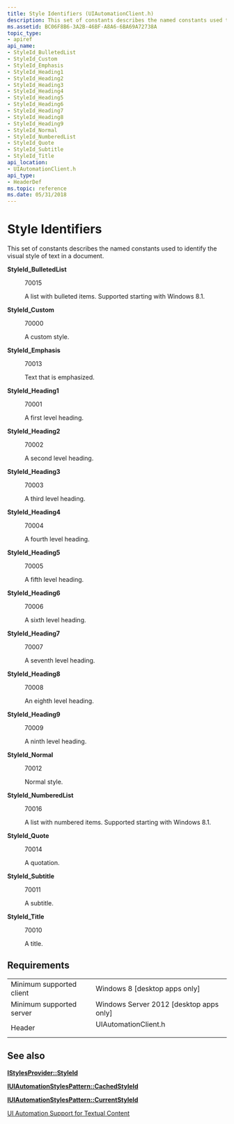 ```yaml
---
title: Style Identifiers (UIAutomationClient.h)
description: This set of constants describes the named constants used to identify the visual style of text in a document.
ms.assetid: BC06F8B6-3A2B-46BF-A8A6-6BA69A72738A
topic_type:
- apiref
api_name:
- StyleId_BulletedList
- StyleId_Custom
- StyleId_Emphasis
- StyleId_Heading1
- StyleId_Heading2
- StyleId_Heading3
- StyleId_Heading4
- StyleId_Heading5
- StyleId_Heading6
- StyleId_Heading7
- StyleId_Heading8
- StyleId_Heading9
- StyleId_Normal
- StyleId_NumberedList
- StyleId_Quote
- StyleId_Subtitle
- StyleId_Title
api_location:
- UIAutomationClient.h
api_type:
- HeaderDef
ms.topic: reference
ms.date: 05/31/2018
---
```


# Style Identifiers

This set of constants describes the named constants used to identify the visual style of text in a document.

<dl> <dt>

<span id="StyleId_BulletedList"></span><span id="styleid_bulletedlist"></span><span id="STYLEID_BULLETEDLIST"></span>**StyleId\_BulletedList**
</dt> <dd> <dl> <dt>

70015
</dt> <dt>



A list with bulleted items. Supported starting with Windows 8.1.


</dt> </dl> </dd> <dt>

<span id="StyleId_Custom"></span><span id="styleid_custom"></span><span id="STYLEID_CUSTOM"></span>**StyleId\_Custom**
</dt> <dd> <dl> <dt>

70000
</dt> <dt>



A custom style.


</dt> </dl> </dd> <dt>

<span id="StyleId_Emphasis"></span><span id="styleid_emphasis"></span><span id="STYLEID_EMPHASIS"></span>**StyleId\_Emphasis**
</dt> <dd> <dl> <dt>

70013
</dt> <dt>



Text that is emphasized.


</dt> </dl> </dd> <dt>

<span id="StyleId_Heading1"></span><span id="styleid_heading1"></span><span id="STYLEID_HEADING1"></span>**StyleId\_Heading1**
</dt> <dd> <dl> <dt>

70001
</dt> <dt>



A first level heading.


</dt> </dl> </dd> <dt>

<span id="StyleId_Heading2"></span><span id="styleid_heading2"></span><span id="STYLEID_HEADING2"></span>**StyleId\_Heading2**
</dt> <dd> <dl> <dt>

70002
</dt> <dt>



A second level heading.


</dt> </dl> </dd> <dt>

<span id="StyleId_Heading3"></span><span id="styleid_heading3"></span><span id="STYLEID_HEADING3"></span>**StyleId\_Heading3**
</dt> <dd> <dl> <dt>

70003
</dt> <dt>



A third level heading.


</dt> </dl> </dd> <dt>

<span id="StyleId_Heading4"></span><span id="styleid_heading4"></span><span id="STYLEID_HEADING4"></span>**StyleId\_Heading4**
</dt> <dd> <dl> <dt>

70004
</dt> <dt>



A fourth level heading.


</dt> </dl> </dd> <dt>

<span id="StyleId_Heading5"></span><span id="styleid_heading5"></span><span id="STYLEID_HEADING5"></span>**StyleId\_Heading5**
</dt> <dd> <dl> <dt>

70005
</dt> <dt>



A fifth level heading.


</dt> </dl> </dd> <dt>

<span id="StyleId_Heading6"></span><span id="styleid_heading6"></span><span id="STYLEID_HEADING6"></span>**StyleId\_Heading6**
</dt> <dd> <dl> <dt>

70006
</dt> <dt>



A sixth level heading.


</dt> </dl> </dd> <dt>

<span id="StyleId_Heading7"></span><span id="styleid_heading7"></span><span id="STYLEID_HEADING7"></span>**StyleId\_Heading7**
</dt> <dd> <dl> <dt>

70007
</dt> <dt>



A seventh level heading.


</dt> </dl> </dd> <dt>

<span id="StyleId_Heading8"></span><span id="styleid_heading8"></span><span id="STYLEID_HEADING8"></span>**StyleId\_Heading8**
</dt> <dd> <dl> <dt>

70008
</dt> <dt>



An eighth level heading.


</dt> </dl> </dd> <dt>

<span id="StyleId_Heading9"></span><span id="styleid_heading9"></span><span id="STYLEID_HEADING9"></span>**StyleId\_Heading9**
</dt> <dd> <dl> <dt>

70009
</dt> <dt>



A ninth level heading.


</dt> </dl> </dd> <dt>

<span id="StyleId_Normal"></span><span id="styleid_normal"></span><span id="STYLEID_NORMAL"></span>**StyleId\_Normal**
</dt> <dd> <dl> <dt>

70012
</dt> <dt>



Normal style.


</dt> </dl> </dd> <dt>

<span id="StyleId_NumberedList"></span><span id="styleid_numberedlist"></span><span id="STYLEID_NUMBEREDLIST"></span>**StyleId\_NumberedList**
</dt> <dd> <dl> <dt>

70016
</dt> <dt>



A list with numbered items. Supported starting with Windows 8.1.


</dt> </dl> </dd> <dt>

<span id="StyleId_Quote"></span><span id="styleid_quote"></span><span id="STYLEID_QUOTE"></span>**StyleId\_Quote**
</dt> <dd> <dl> <dt>

70014
</dt> <dt>



A quotation.


</dt> </dl> </dd> <dt>

<span id="StyleId_Subtitle"></span><span id="styleid_subtitle"></span><span id="STYLEID_SUBTITLE"></span>**StyleId\_Subtitle**
</dt> <dd> <dl> <dt>

70011
</dt> <dt>



A subtitle.


</dt> </dl> </dd> <dt>

<span id="StyleId_Title"></span><span id="styleid_title"></span><span id="STYLEID_TITLE"></span>**StyleId\_Title**
</dt> <dd> <dl> <dt>

70010
</dt> <dt>



A title.


</dt> </dl> </dd> </dl>

## Requirements



|                                     |                                                                                                 |
|-------------------------------------|-------------------------------------------------------------------------------------------------|
| Minimum supported client<br/> | Windows 8 \[desktop apps only\]<br/>                                                      |
| Minimum supported server<br/> | Windows Server 2012 \[desktop apps only\]<br/>                                            |
| Header<br/>                   | <dl> <dt>UIAutomationClient.h</dt> </dl> |



## See also

<dl> <dt>

[**IStylesProvider::StyleId**](/windows/desktop/api/UIAutomationCore/nf-uiautomationcore-istylesprovider-get_styleid)
</dt> <dt>

[**IUIAutomationStylesPattern::CachedStyleId**](/windows/desktop/api/uiautomationclient/nf-uiautomationclient-iuiautomationstylespattern-get_cachedstyleid)
</dt> <dt>

[**IUIAutomationStylesPattern::CurrentStyleId**](/windows/desktop/api/uiautomationclient/nf-uiautomationclient-iuiautomationstylespattern-get_currentstyleid)
</dt> <dt>

[UI Automation Support for Textual Content](uiauto-ui-automation-textpattern-overview.md)
</dt> </dl>

 

